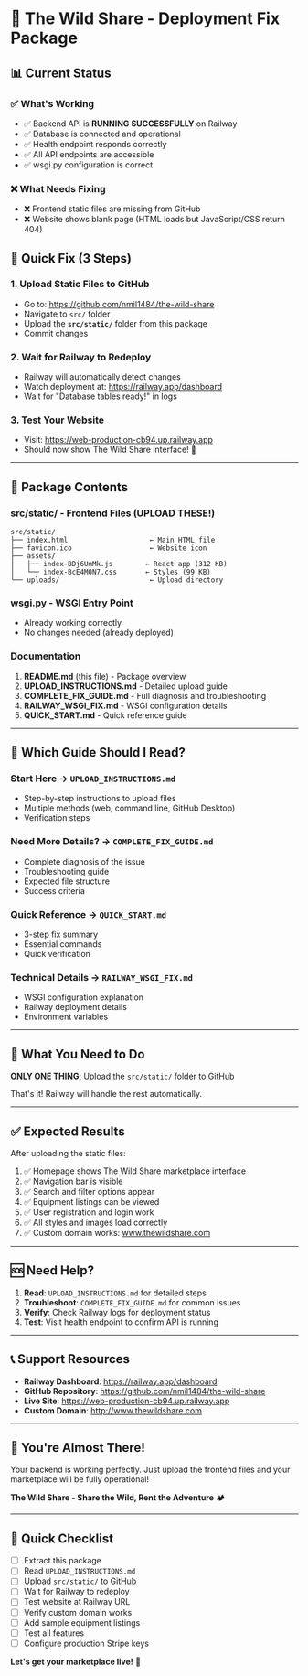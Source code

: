 # 🎯 The Wild Share - Deployment Fix Package

## 📊 Current Status

### ✅ What's Working
- ✅ Backend API is **RUNNING SUCCESSFULLY** on Railway
- ✅ Database is connected and operational
- ✅ Health endpoint responds correctly
- ✅ All API endpoints are accessible
- ✅ wsgi.py configuration is correct

### ❌ What Needs Fixing
- ❌ Frontend static files are missing from GitHub
- ❌ Website shows blank page (HTML loads but JavaScript/CSS return 404)

## 🚀 Quick Fix (3 Steps)

### 1. Upload Static Files to GitHub
- Go to: https://github.com/nmil1484/the-wild-share
- Navigate to `src/` folder
- Upload the **`src/static/`** folder from this package
- Commit changes

### 2. Wait for Railway to Redeploy
- Railway will automatically detect changes
- Watch deployment at: https://railway.app/dashboard
- Wait for "Database tables ready!" in logs

### 3. Test Your Website
- Visit: https://web-production-cb94.up.railway.app
- Should now show The Wild Share interface! 🎉

---

## 📁 Package Contents

### **src/static/** - Frontend Files (UPLOAD THESE!)
```
src/static/
├── index.html                    ← Main HTML file
├── favicon.ico                   ← Website icon
├── assets/
│   ├── index-BDj6UmMk.js        ← React app (312 KB)
│   └── index-BcE4M0N7.css       ← Styles (99 KB)
└── uploads/                      ← Upload directory
```

### **wsgi.py** - WSGI Entry Point
- Already working correctly
- No changes needed (already deployed)

### **Documentation**
1. **README.md** (this file) - Package overview
2. **UPLOAD_INSTRUCTIONS.md** - Detailed upload guide
3. **COMPLETE_FIX_GUIDE.md** - Full diagnosis and troubleshooting
4. **RAILWAY_WSGI_FIX.md** - WSGI configuration details
5. **QUICK_START.md** - Quick reference guide

---

## 📖 Which Guide Should I Read?

### **Start Here** → `UPLOAD_INSTRUCTIONS.md`
- Step-by-step instructions to upload files
- Multiple methods (web, command line, GitHub Desktop)
- Verification steps

### **Need More Details?** → `COMPLETE_FIX_GUIDE.md`
- Complete diagnosis of the issue
- Troubleshooting guide
- Expected file structure
- Success criteria

### **Quick Reference** → `QUICK_START.md`
- 3-step fix summary
- Essential commands
- Quick verification

### **Technical Details** → `RAILWAY_WSGI_FIX.md`
- WSGI configuration explanation
- Railway deployment details
- Environment variables

---

## 🎯 What You Need to Do

**ONLY ONE THING**: Upload the `src/static/` folder to GitHub

That's it! Railway will handle the rest automatically.

---

## ✅ Expected Results

After uploading the static files:

1. ✅ Homepage shows The Wild Share marketplace interface
2. ✅ Navigation bar is visible
3. ✅ Search and filter options appear
4. ✅ Equipment listings can be viewed
5. ✅ User registration and login work
6. ✅ All styles and images load correctly
7. ✅ Custom domain works: www.thewildshare.com

---

## 🆘 Need Help?

1. **Read**: `UPLOAD_INSTRUCTIONS.md` for detailed steps
2. **Troubleshoot**: `COMPLETE_FIX_GUIDE.md` for common issues
3. **Verify**: Check Railway logs for deployment status
4. **Test**: Visit health endpoint to confirm API is running

---

## 📞 Support Resources

- **Railway Dashboard**: https://railway.app/dashboard
- **GitHub Repository**: https://github.com/nmil1484/the-wild-share
- **Live Site**: https://web-production-cb94.up.railway.app
- **Custom Domain**: http://www.thewildshare.com

---

## 🎉 You're Almost There!

Your backend is working perfectly. Just upload the frontend files and your marketplace will be fully operational!

**The Wild Share - Share the Wild, Rent the Adventure** 🏕️

---

## 📝 Quick Checklist

- [ ] Extract this package
- [ ] Read `UPLOAD_INSTRUCTIONS.md`
- [ ] Upload `src/static/` to GitHub
- [ ] Wait for Railway to redeploy
- [ ] Test website at Railway URL
- [ ] Verify custom domain works
- [ ] Add sample equipment listings
- [ ] Test all features
- [ ] Configure production Stripe keys

**Let's get your marketplace live!** 🚀

